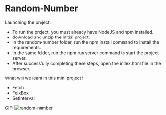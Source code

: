 # Random-Number

Launching the project:
* To run the project, you must already have NodeJS and npm installed.
* download and unzip the initial project.
* In the random-number folder, run the npm install command to install the requirements.
* In the same folder, run the npm run server command to start the project server.
* After successfully completing these steps, open the index.html file in the browser.

What will we learn in this mini project?
* Fetch
* FelxBox
* SetInterval

GIF:
![random-number](https://github.com/MohammadRezaei5/Random-Number/assets/92850417/ce012a25-35a4-4524-8c04-35a1a9e8c692)
